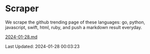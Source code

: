 # Scraper

We scrape the github trending page of these languages: go, python, javascript, swift, html, ruby, and push a markdown result everyday.

[2024-01-28.md](https://github.com/henson/Scraper/blob/master/2024-01-28.md)

Last Updated: 2024-01-28 00:03:23